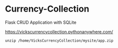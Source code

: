 # Currency-Collection

Flask CRUD Application with SQLite

https://vickscurrencycollection.pythonanywhere.com/

    unzip /home/VicksCurrencyCollection/mysite/app.zip
